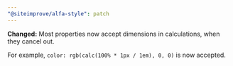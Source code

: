 ```yaml
---
"@siteimprove/alfa-style": patch
---
```


**Changed:** Most properties now accept dimensions in calculations, when they cancel out.

For example, `color: rgb(calc(100% * 1px / 1em), 0, 0)` is now accepted.
